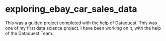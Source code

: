 # exploring_ebay_car_sales_data
This was a guided project completed with the help of Dataquest.
This was one of my first data science project. I have been working on it, with the help of the Dataquest Team.
